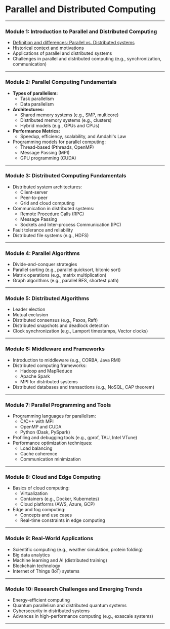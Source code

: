 # Parallel and Distributed Computing

---

### **Module 1: Introduction to Parallel and Distributed Computing**
- [Definition and differences: Parallel vs. Distributed systems](https://github.com/aw-junaid/Computer-Science/blob/main/Parallel%20and%20Distributed%20Computing/Parallel%20and%20Distributed%20Computing/Definition%20and%20differences%3A%20Parallel%20vs.%20Distributed%20systems.md)
- Historical context and motivations
- Applications of parallel and distributed systems
- Challenges in parallel and distributed computing (e.g., synchronization, communication)

---

### **Module 2: Parallel Computing Fundamentals**
- **Types of parallelism:**
  - Task parallelism
  - Data parallelism
- **Architectures:**
  - Shared memory systems (e.g., SMP, multicore)
  - Distributed memory systems (e.g., clusters)
  - Hybrid models (e.g., GPUs and CPUs)
- **Performance Metrics:**
  - Speedup, efficiency, scalability, and Amdahl's Law
- Programming models for parallel computing:
  - Thread-based (Pthreads, OpenMP)
  - Message Passing (MPI)
  - GPU programming (CUDA)

---

### **Module 3: Distributed Computing Fundamentals**
- Distributed system architectures:
  - Client-server
  - Peer-to-peer
  - Grid and cloud computing
- Communication in distributed systems:
  - Remote Procedure Calls (RPC)
  - Message Passing
  - Sockets and Inter-process Communication (IPC)
- Fault tolerance and reliability
- Distributed file systems (e.g., HDFS)

---

### **Module 4: Parallel Algorithms**
- Divide-and-conquer strategies
- Parallel sorting (e.g., parallel quicksort, bitonic sort)
- Matrix operations (e.g., matrix multiplication)
- Graph algorithms (e.g., parallel BFS, shortest path)

---

### **Module 5: Distributed Algorithms**
- Leader election
- Mutual exclusion
- Distributed consensus (e.g., Paxos, Raft)
- Distributed snapshots and deadlock detection
- Clock synchronization (e.g., Lamport timestamps, Vector clocks)

---

### **Module 6: Middleware and Frameworks**
- Introduction to middleware (e.g., CORBA, Java RMI)
- Distributed computing frameworks:
  - Hadoop and MapReduce
  - Apache Spark
  - MPI for distributed systems
- Distributed databases and transactions (e.g., NoSQL, CAP theorem)

---

### **Module 7: Parallel Programming and Tools**
- Programming languages for parallelism:
  - C/C++ with MPI
  - OpenMP and CUDA
  - Python (Dask, PySpark)
- Profiling and debugging tools (e.g., gprof, TAU, Intel VTune)
- Performance optimization techniques:
  - Load balancing
  - Cache coherence
  - Communication minimization

---

### **Module 8: Cloud and Edge Computing**
- Basics of cloud computing:
  - Virtualization
  - Containers (e.g., Docker, Kubernetes)
  - Cloud platforms (AWS, Azure, GCP)
- Edge and fog computing:
  - Concepts and use cases
  - Real-time constraints in edge computing

---

### **Module 9: Real-World Applications**
- Scientific computing (e.g., weather simulation, protein folding)
- Big data analytics
- Machine learning and AI (distributed training)
- Blockchain technology
- Internet of Things (IoT) systems

---

### **Module 10: Research Challenges and Emerging Trends**
- Energy-efficient computing
- Quantum parallelism and distributed quantum systems
- Cybersecurity in distributed systems
- Advances in high-performance computing (e.g., exascale systems)

---
